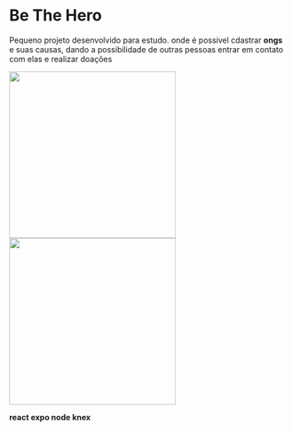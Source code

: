 # Be The Hero

<p>
  Pequeno projeto desenvolvido para estudo. onde é possivel cdastrar <strong>ongs</strong> e suas causas, dando a possibilidade de outras pessoas entrar em contato com elas e realizar doações 
</p>

<div>
  <img src="https://user-images.githubusercontent.com/12089780/154450411-80945027-df35-4622-aa23-f44a32e458a5.png" width="300"/>
  
   <img src="https://user-images.githubusercontent.com/12089780/154450935-6802dcd3-40a0-4db6-9ac8-a60e5ff6c29c.png" width="300"/>
  
  
</div>

<strong>react<strong/>
<strong>expo<strong/>
 <strong>node<strong/>
<strong>knex<strong/>
